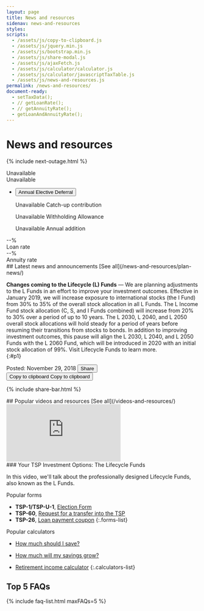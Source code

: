 ```yaml
---
layout: page
title: News and resources
sidenav: news-and-resources
styles:
scripts:
  - /assets/js/copy-to-clipboard.js
  - /assets/js/jquery.min.js
  - /assets/js/bootstrap.min.js
  - /assets/js/share-modal.js
  - /assets/js/ajaxFetch.js
  - /assets/js/calculator/calculator.js
  - /assets/js/calculator/javascriptTaxTable.js
  - /assets/js/news-and-resources.js
permalink: /news-and-resources/
document-ready:
  - setTaxData();
  - // getLoanRate();
  - // getAnnuityRate();
  - getLoanAndAnnuityRate();
---
```


# News and resources

{% include next-outage.html %}

<section class="key-rates">
  <div class="usa-grid">
  <div class="usa-width-one-third">
    <div id="contribution-limit">Unavailable</div>
    <div id="tax-year" class="hide">Unavailable</div>
    <ul class="usa-accordion">
    <li>
      <button class="usa-accordion-button"
        aria-expanded="false"
        aria-controls="a1">
        Annual Elective Deferral
      </button>
      <div id="a1" class="usa-accordion-content">
        <p><span id="catchup-limit">Unavailable</span> Catch-up contribution</p>
        <p class="hide"><span id="withholding-allowance">Unavailable</span> Withholding Allowance</p>
        <p><span id="annual-addition">Unavailable</span> Annual addition</p>
      </div>
    </li>
    </ul>
  </div>

  <div class="usa-width-one-third"><div id="loan-rate">--%</div>Loan rate</div>
  <div class="usa-width-one-third"><div id="annuity-rate">--%</div>Annuity rate</div>
  </div>
</section>

<section class="latest-news">
  <div class="flex header-line" markdown="1">
## Latest news and announcements
  <span class="see-all">[See all](/news-and-resources/plan-news/)</span>
  </div>
<div class="usa-grid">
<div class="usa-width-one-whole" markdown="1">

**Changes coming to the Lifecycle (L) Funds** &#8212; We are planning adjustments to the L Funds in an effort to improve your investment outcomes. Effective in January 2019, we will increase exposure to international stocks (the I Fund) from 30% to 35% of the overall stock allocation in all L Funds. The L Income Fund stock allocation (C, S, and I Funds combined) will increase from 20% to 30% over a period of up to 10 years. The L 2030, L 2040, and L 2050 overall stock allocations will hold steady for a period of years before resuming their transitions from stocks to bonds. In addition to improving investment outcomes, this pause will align the L 2030, L 2040, and L 2050 Funds with the L 2060 Fund, which will be introduced in 2020 with an initial stock allocation of 99%. Visit Lifecycle Funds to learn more.<br />
{:#p1}

<div class="flex post-and-share">
  <span class="post-date" >Posted: November 29, 2018</span>
  <!-- Share Modal -->
  <button type="button" class="share" data-toggle="modal" data-target="#shareModal"><i class="fas fa-share-alt"></i><span class="sr-only">Share</span></button>
  <!-- Copy to clipboard -->
  <div class="tooltip">
  <button class="copy" onclick="copyToClipboard('#p1')" onmouseout="outFunc()">
  <span class="tooltiptext" id="myTooltip">Copy to clipboard</span>
  <i class="far fa-copy"></i><span class="sr-only">Copy to clipboard</span></button>
  </div>


</div> <!-- end .post-and-share -->




  {% include share-bar.html  %}

</div>
</div>

</section>

<section class="popular-videos" markdown="1">
  <div class="flex header-line" markdown="1">
## Popular videos and resources
  <span class="see-all">[See all](/videos-and-resources/)</span>
  </div>
  <!-- YouTube iFrame -->
  <div class="usa-grid">
  <div class="usa-width-one-whole">
    <div class="video-wrapper">
    <iframe src="https://www.youtube.com/embed/r6rRMcgBNCc?rel=0" frameborder="0" allow="accelerometer; encrypted-media; gyroscope; picture-in-picture" allowfullscreen></iframe>
    </div>
  </div></div>

  <div class="usa-grid video-description">
  <div class="usa-width-one-whole" markdown="1">
### Your TSP Investment Options: The Lifecycle Funds

In this video, we'll talk about the professionally designed Lifecycle Funds, also known as the L Funds.
  </div>
  </div>


</section>

<section class="popular-forms-calculators">
<div class="usa-grid">
<div class="usa-width-one-half" markdown="1">

Popular forms

- **TSP-1/TSP-U-1**, [Election Form](/forms/tsp-1.pdf)
- **TSP-60**, [Request for a transfer into the TSP](/forms/tsp-60.pdf)
- **TSP-26**, [Loan payment coupon](javascript:void(0))
{:.forms-list}

</div>

<div class="usa-width-one-half" markdown="1">

Popular calculators

- [How much should I save?](/calculators/how-much-should-i-save/)
- [How much will my savings grow?](/calculators/how-much-will-my-savings-grow/)
- [Retirement income calculator](/calculators/retirement-income-calculator/)
{:.calculators-list}

  </div>
</div>
</section>


<section class="top-5-faq" markdown="1">

## Top 5 FAQs

{% include faq-list.html maxFAQs=5 %}
</section>
